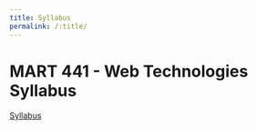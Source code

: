 ```yaml
---
title: Syllabus
permalink: /:title/
---
```


# MART 441 - Web Technologies<br />Syllabus

<a href="https://canvas.umt.edu/courses/16646/assignments/syllabus" target="_blank"> Syllabus</a>
